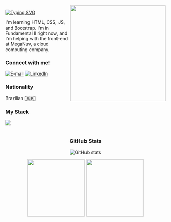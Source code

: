 <img align="right" alt="" height="300px" src="./cloud.png">

[![Typing SVG](https://readme-typing-svg.demolab.com?font=Fira+Code&weight=600&size=17&pause=1000&color=BB00B4&random=false&width=435&height=40&lines=Hello%2C+My+name+is+Flávio+F.+Pomin!+%F0%9F%91%BE%F0%9F%93%9A%F0%9F%92%99)](https://git.io/typing-svg)

<p align="left"> I'm learning HTML, CSS, JS, and Bootstrap. I'm in Fundamental II right now, and I'm helping with the front-end at MegaNuv, a cloud computing company. </p>

<h3 align="left">Connect with me!</h3>

[![E-mail](https://img.shields.io/badge/-Email-000?style=for-the-badge&logo=microsoft-outlook&logoColor=FF00F6&color:FFF)](mailto:isacnilson4@gmail.com)
[![LinkedIn](https://img.shields.io/badge/-LinkedIn-000?style=for-the-badge&logo=linkedin&logoColor=FF00F6&color:FFF)](https://www.linkedin.com/in/isac-gondim-07a836227/)

<h3 align="left">Nationality </h3>
<p align="left">
 Brazilian [🇧🇷]
</p>

<h3 align="left">My Stack</h3>

<div align="left">
 <img src="https://skillicons.dev/icons?i=js,html,css,bootstrap" /> 
</div>


<div align="center"><br>
<h3>GitHub Stats</h3>

![GitHub stats](https://github-readme-streak-stats.herokuapp.com/?user=Fla175&theme=dark&hide_border=false)
<br>

<div style={{display: "flex"}}>
 <img height="180em" src="https://github-readme-stats.vercel.app/api/top-langs/?username=Fla175&layout=compact&theme=dark" />
 
 <img height="180em" src="https://github-readme-stats.vercel.app/api?username=Fla175&show_icons=true&theme=dark" />
</div>
</div>
</div>
